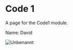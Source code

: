 # Code 1 
A page for the Code1 module.  

Name: David  

![Unbenannt](https://github.com/user-attachments/assets/8a7656ff-32e8-49c7-84e8-9cc5a59d053e)


